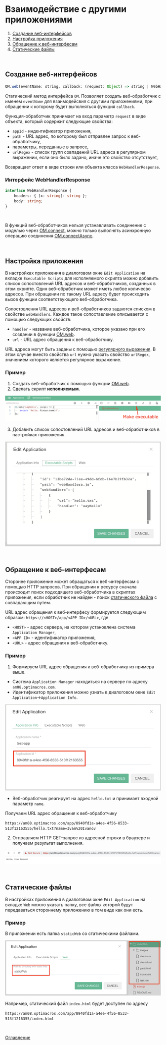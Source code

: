# Взаимодействие с другими приложениями<a name="webHandlers"></a>

1. [Создание веб-интерфейсов](#сreation)
1. [Настройка приложения](#settings)
1. [Обращение к веб-интерфесам](#request)
1. [Статические файлы](#staticFiles)

&nbsp;

## Создание веб-интерфейсов<a name="сreation"></a>

```js
OM.web(eventName: string, callback: (request: Object) => string | WebHandlerResponse): void
```

Статический метод интерфейса `OM`. Позволяет создать веб-обработчик с именем `eventName` для взаимодейсвия с другими приложениями, при обращении к которому будет выполняться функция `callback`. 

Функция-обработчик принимает на вход параметр `request` в виде объекта, который содержит следующие свойства:
- `appId` - индентификатор приложения,
- `path` - URL адрес, по которому был отправлен запрос к веб-обработчику,
- параметры, переданные в запросе,
- `urlRegex` - список групп совпадений URL адреса в регулярном выражении, если оно было задано, иначе это свойство отсутствует,

Возвращает ответ в виде строки или объекта класса `WebHandlerResponse`. 

### Интерфейс WebHandlerResponse<a name="WebHandlerResponse"></a>
```ts
interface WebHandlerResponse {
    headers: { [x: string]: string };
    body: string;
}
```

&nbsp;

В функций веб-обработчиков нельзя устанавливать соединение с моделью через [OM.connect](../diff.md#modelConnect), можно только выполнять асинхронную операцию соединения [OM.connectAsync](../diff.md#connectAsync).

&nbsp;

## Настройка приложения<a name="settings"></a>

В настройках приложения в диалоговом окне `Edit Application` на вкладке `Executable Scripts` для исполняемого скрипта можно добавить список сопостовлений URL адресов и веб-обработчиков, созданных в этом скрипте. Один веб-обработчик может иметь любое количесво адресов. При обращении по такому URL адресу будет происходить вызов функции соответствующего веб-обработчика.

Сопостовления URL адресов и веб-обработчиков задаются списком в свойстве `webHandlers`. Каждое такое сопоставление описывается с помощью следующих свойств:
- `handler` - название веб-обработчика, которое указано при его создании в функции [OM.web](#creation).
- `url` - URL адрес обращения к веб-обработчику. 

URL адреса могут быть заданы с помощью [регулярного выражения](https://ru.wikipedia.org/wiki/Регулярные_выражения). В этом случае вместо свойства `url` нужно указать свойство `urlRegex`, значением которого является регулярное выражение.

### Пример

1. Создать веб-обработчик с помощью функции [OM.web](#creation).
2. Сделать скрипт **исполняемым**.

![Web-Handler script](./pic/webHandlerScript.png)

3. Добавить список сопостовлений URL адресов и веб-обработчиков в настройках приложения.

![Executable scripts](./pic/executableScripts.png)

&nbsp;

## Обращение к веб-интерфесам<a name="request"></a>

Сторонее приложение может обращаться к веб-интерфесам с помощью HTTP запросов. При обращении к ресурсу сначала происходит поиск подходящего веб-обработчика в скриптах приложения, если обработчик не найден - поиск [статического файла](#staticFiles) с совпадающим путем.

URL адрес обращения к веб-интерфесу формируется следующим образом: `https://<HOST>/app/<APP ID>/<URL>`, где
- `<HOST>` - адрес сервера, на котором установлена система `Application Manager`,
- `<APP ID>` - идентификатор приложения,
- `<URL>` - адрес обращения к веб-обработчику.

### Пример

1. Формируем URL адрес обращения к веб-обработчику из примера выше.
- Система `Application Manager` находиться на сервере по адресу `am08.optimacros.com`.
- Идентификатор приложения можно узнать в диалоговом окне `Edit Application`->`Application Info`.

![Application Info](./pic/applicationInfo.png)

- Веб-обработчик реагирует на адрес `hello.txt` и принимает входной параметр `name`.

Получаем URL адрес обращения к веб-обработчику

`https://am08.optimacros.com/app/8940fd1a-a4ee-4f56-8533-513f12163555/hello.txt?name=Ivan%20Ivanov`

2. Отправляем HTTP GET-запрос из адресной строки в браузере и получаем результат выполнения.

![Web-handler result](./pic/webHandlerResult.png)

&nbsp;

## Статические файлы<a name="staticFiles"></a>

В настройках приложения в диалоговом окне `Edit Application` на вкладке `Web` можно указать папку, все файлы которой будут передаваться стороннему приложению в том виде как они есть.

### Пример

В приложении есть папка `staticWeb` со статическими файлами.

![Static Files](./pic/staticFiles.png)

Например, статический файл `index.html` будет доступен по адресу 

`https://am08.optimacros.com/app/8940fd1a-a4ee-4f56-8533-513f1216355/index.html`

&nbsp;

[Оглавление](../README.md)
